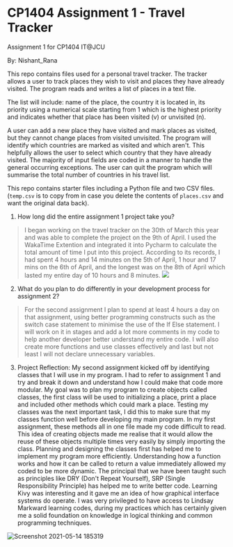 # CP1404 Assignment 1 - Travel Tracker
Assignment 1 for CP1404 IT@JCU

By: Nishant_Rana  

This repo contains files used for a personal travel tracker. The tracker allows a user to track places they wish to visit and places
they have already visited. The program reads and writes a list of places in a text file.

The list will include: name of the place, the country it is located in, its priority using a numerical scale starting from 1 which is 
the highest priority and indicates whether that place has been visited (v) or unvisited (n).

A user can add a new place they have visited and mark places as visited, but they cannot change places from visited unvisited. The program will identify which countries are marked as visited and which aren't. This helpfully allows the user to select which country that they have already visited. The majority of input fields are coded in a manner to handle the general occurring exceptions. The user can quit the program which will summarise the total number of countries in his travel list. 

This repo contains starter files including a Python file and two CSV files.  
(`temp.csv` is to copy from in case you delete the contents of `places.csv` and want the original data back).  

1. How long did the entire assignment 1 project take you?
> I began working on the travel tracker on the 30th of March this year and was able to complete the project 
> on the 9th of April. I used the WakaTime Extention and integrated it into Pycharm to calculate the total amount of time I put into this project. According to its records, I had spent 4 hours and 14 minutes on the 5th of April, 1 hour and 17 mins on the 6th of April, and the longest was on the 8th of April which lasted my entire day of 10 hours and 8 minutes. <a href="https://wakatime.com"><img src="https://wakatime.com/share/@d5b123ec-e5fe-4831-92cd-5a429cd99fcb/ad95bf6d-e065-4f64-919a-7d7dfc17f0c2.png" /></a>
2. What do you plan to do differently in your development process for assignment 2?
> For the second assignment I plan to spend at least 4 hours a day on that assignment, using better programming constructs such as the switch case statement to minimise the use of the If Else statement. I will work on it in stages and add a lot more comments in my code to help another developer better understand my entire code. I will also create more functions and use classes effectively and last but not least I will not declare unnecessary variables. 
3. Project Reflection: My second assignment kicked off by identifying classes that I will use in my program. I had to refer to assignment 1 and try and break it down and understand how I could make that code more modular. My goal was to plan my program to create objects called classes, the first class will be used to initializing a place, print a place and included other methods which could mark a place. Testing my classes was the next important task, I did this to make sure that my classes function well before developing my main program. In my first assignment, these methods all in one file made my code difficult to read. This idea of creating objects made me realise that it would allow the reuse of these objects multiple times very easily by simply importing the class. Planning and designing the classes first has helped me to implement my program more efficiently. Understanding how a function works and how it can be called to return a value immediately allowed my coded to be more dynamic. The principal that we have been taught such as principles like DRY (Don't Repeat Yourself), SRP (Single Responsibility Principle) has helped me to write better code. Learning Kivy was interesting and it gave me an idea of how graphical interface systems do operate. I was very privileged to have access to Lindsay Markward learning codes, during my practices which has certainly given me a solid foundation on  knowledge in logical thinking and common programming techniques. 

![Screenshot 2021-05-14 185319](https://user-images.githubusercontent.com/61646152/118247360-71d20880-b4e6-11eb-8db5-4e9bfcb87600.jpg)





